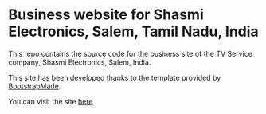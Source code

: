 # Business website for Shasmi Electronics, Salem, Tamil Nadu, India

This repo contains the source code for the business site of the TV Service company, Shasmi Electronics, Salem, India.

This site has been developed thanks to the template provided by [BootstrapMade](https://bootstrapmade.com/).

You can visit the site [here](https://tvservice.netlify.app/)
